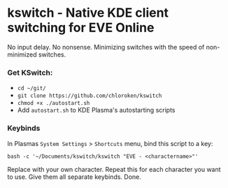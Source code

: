 # kswitch - Native KDE client switching for EVE Online

No input delay. No nonsense. Minimizing switches with the speed of non-minimized switches.

### Get KSwitch:
- `cd ~/git/`
- `git clone https://github.com/chloroken/kswitch`
- `chmod +x ./autostart.sh`
- Add `autostart.sh` to KDE Plasma's autostarting scripts

### Keybinds
In Plasmas `System Settings` > `Shortcuts` menu, bind this script to a key:

`bash -c '~/Documents/kswitch/kswitch "EVE - <charactername>"'`

Replace <charactername> with your own character. Repeat this for each character you want to use. Give them all separate keybinds. Done.
